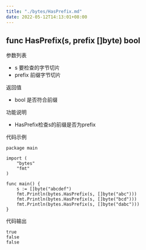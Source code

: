 ```yaml
---
title: "./bytes/HasPrefix.md"
date: 2022-05-12T14:13:01+08:00
---
```

## func HasPrefix(s, prefix []byte) bool

参数列表

- s 要检查的字节切片
- prefix 前缀字节切片

返回值

- bool 是否符合前缀

功能说明

- HasPrefix检查s的前缀是否为prefix

代码示例

	package main

	import (
		"bytes"
		"fmt"
	)

	func main() {
		s := []byte("abcdef")
		fmt.Println(bytes.HasPrefix(s, []byte("abc")))
		fmt.Println(bytes.HasPrefix(s, []byte("bcd")))
		fmt.Println(bytes.HasPrefix(s, []byte("dabc")))
	}

代码输出
	
	true
	false
	false
